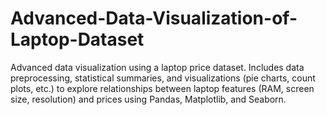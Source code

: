 # Advanced-Data-Visualization-of-Laptop-Dataset
Advanced data visualization using a laptop price dataset. Includes data preprocessing, statistical summaries, and visualizations (pie charts, count plots, etc.) to explore relationships between laptop features (RAM, screen size, resolution) and prices using Pandas, Matplotlib, and Seaborn.
